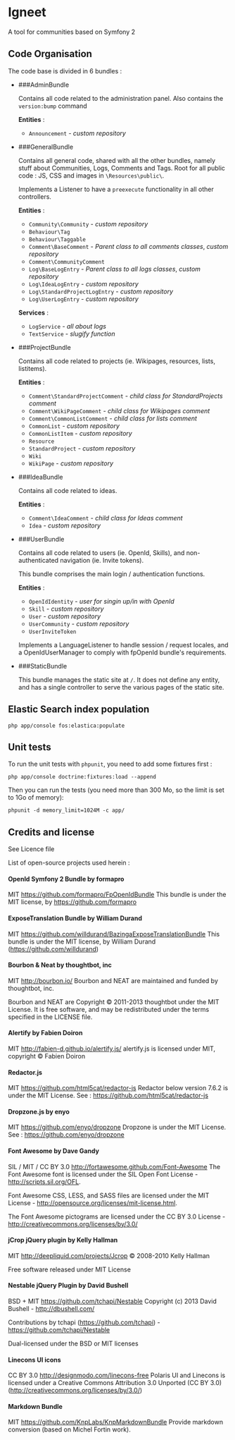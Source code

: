 Igneet
===

A tool for communities based on Symfony 2


## Code Organisation

The code base is divided in 6 bundles :

  - ###AdminBundle

    Contains all code related to the administration panel. Also contains the `version:bump` command

    **Entities** : 
      - `Announcement` - _custom repository_

  - ###GeneralBundle

    Contains all general code, shared with all the other bundles, namely stuff about Communities, Logs, Comments and Tags. Root for all public code : JS, CSS and images in `\Resources\public\`.

    Implements a Listener to have a `preexecute` functionality in all other controllers.

    **Entities** : 
      - `Community\Community` - _custom repository_
      - `Behaviour\Tag`
      - `Behaviour\Taggable`
      - `Comment\BaseComment` - _Parent class to all comments classes_, _custom repository_
      - `Comment\CommunityComment`
      - `Log\BaseLogEntry` - _Parent class to all logs classes_, _custom repository_
      - `Log\IdeaLogEntry` - _custom repository_
      - `Log\StandardProjectLogEntry` - _custom repository_
      - `Log\UserLogEntry` - _custom repository_
    
    **Services** : 
      - `LogService` - _all about logs_
      - `TextService` - _slugify function_

  - ###ProjectBundle

    Contains all code related to projects (ie. Wikipages, resources, lists, listitems).

    **Entities** : 
      - `Comment\StandardProjectComment` - _child class for StandardProjects comment_
      - `Comment\WikiPageComment` - _child class for Wikipages comment_
      - `Comment\CommonListComment` - _child class for lists comment_
      - `CommonList` - _custom repository_
      - `CommonListItem` - _custom repository_
      - `Resource`
      - `StandardProject` - _custom repository_
      - `Wiki`
      - `WikiPage` - _custom repository_

  - ###IdeaBundle

    Contains all code related to ideas.

    **Entities** : 
      - `Comment\IdeaComment` - _child class for Ideas comment_
      - `Idea` - _custom repository_

  - ###UserBundle

    Contains all code related to users (ie. OpenId, Skills), and non-authenticated navigation (ie. Invite tokens).

    This bundle comprises the main login / authentication functions.

    **Entities** : 
      - `OpenIdIdentity` - _user for singin up/in with OpenId_
      - `Skill` - _custom repository_
      - `User` - _custom repository_
      - `UserCommunity` - _custom repository_
      - `UserInviteToken`

    Implements a LanguageListener to handle session / request locales, and a OpenIdUserManager to comply with fpOpenId bundle's requirements.

  - ###StaticBundle

    This bundle manages the static site at `/`. It does not define any entity, and has a single controller to serve the various pages of the static site.

## Elastic Search index population

    php app/console fos:elastica:populate

## Unit tests

To run the unit tests with `phpunit`, you need to add some fixtures first :

    php app/console doctrine:fixtures:load --append

Then you can run the tests (you need more than 300 Mo, so the limit is set to 1Go of memory):

    phpunit -d memory_limit=1024M -c app/


## Credits and license

See Licence file

List of open-source projects used herein :

#### OpenId Symfony 2 Bundle by formapro
MIT https://github.com/formapro/FpOpenIdBundle
This bundle is under the MIT license, by https://github.com/formapro

#### ExposeTranslation Bundle by William Durand
MIT https://github.com/willdurand/BazingaExposeTranslationBundle
This bundle is under the MIT license, by William Durand (https://github.com/willdurand)

#### Bourbon & Neat by thoughtbot, inc
MIT http://bourbon.io/
Bourbon and NEAT are maintained and funded by thoughtbot, inc.

Bourbon and NEAT are Copyright © 2011-2013 thoughtbot under the MIT License. It is free software, and may be redistributed under the terms specified in the LICENSE file.

#### Alertify by Fabien Doiron
MIT http://fabien-d.github.io/alertify.js/
alertify.js is licensed under MIT, copyright © Fabien Doiron

#### Redactor.js
MIT https://github.com/html5cat/redactor-js
Redactor below version 7.6.2 is under the MIT License. See : https://github.com/html5cat/redactor-js

#### Dropzone.js by enyo
MIT https://github.com/enyo/dropzone
Dropzone is under the MIT License. See : https://github.com/enyo/dropzone

#### Font Awesome by Dave Gandy
SIL / MIT / CC BY 3.0 http://fortawesome.github.com/Font-Awesome
The Font Awesome font is licensed under the SIL Open Font License - http://scripts.sil.org/OFL.

Font Awesome CSS, LESS, and SASS files are licensed under the MIT License - http://opensource.org/licenses/mit-license.html.

The Font Awesome pictograms are licensed under the CC BY 3.0 License - http://creativecommons.org/licenses/by/3.0/

#### jCrop jQuery plugin by Kelly Hallman
MIT http://deepliquid.com/projects/Jcrop
© 2008-2010 Kelly Hallman

Free software released under MIT License

#### Nestable jQuery Plugin by David Bushell
BSD + MIT https://github.com/tchapi/Nestable
Copyright (c) 2013 David Bushell - http://dbushell.com/

Contributions by tchapi (https://github.com/tchapi) - https://github.com/tchapi/Nestable

Dual-licensed under the BSD or MIT licenses

#### Linecons UI icons
CC BY 3.0 http://designmodo.com/linecons-free
Polaris UI and Linecons is licensed under a Creative Commons Attribution 3.0 Unported (CC BY 3.0) (http://creativecommons.org/licenses/by/3.0/)

#### Markdown Bundle
MIT https://github.com/KnpLabs/KnpMarkdownBundle
Provide markdown conversion (based on Michel Fortin work).
